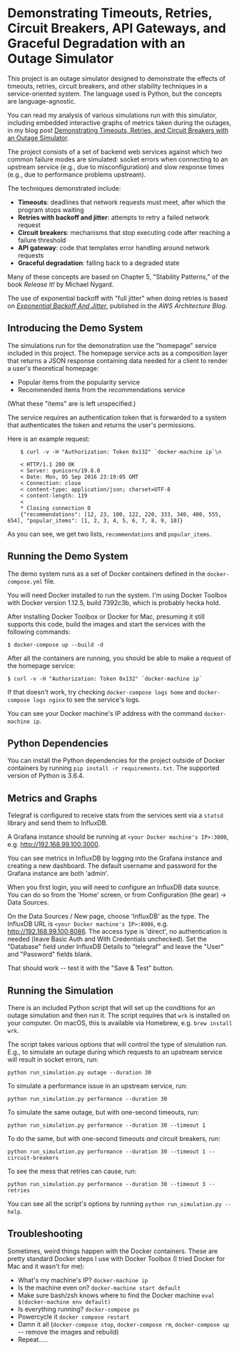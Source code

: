 # Demonstrating Timeouts, Retries, Circuit Breakers, API Gateways, and Graceful Degradation with an Outage Simulator

This project is an outage simulator designed to demonstrate the effects of
timeouts, retries, circuit breakers, and other stability techniques in a
service-oriented system. The language used is Python, but the concepts
are language-agnostic.

You can read my analysis of various simulations run with this simulator,
including embedded interactive graphs of metrics taken during the outages,
in my blog post [Demonstrating Timeouts, Retries, and Circuit Breakers with an Outage Simulator](https://andrewbrookins.com/technology/demonstrating-stability-patterns-with-an-outage-simulator/).

The project consists of a set of backend web services against which
two common failure modes are simulated: socket errors when connecting to an
upstream service (e.g., due to misconfiguration) and slow response times (e.g.,
due to performance problems upstream).

The techniques demonstrated include:

* **Timeouts**: deadlines that network requests must meet, after which the program stops waiting
* **Retries with backoff and jitter**: attempts to retry a failed network request
* **Circuit breakers**: mechanisms that stop executing code after reaching a failure threshold
* **API gateway**: code that templates error handling around network requests
* **Graceful degradation**: falling back to a degraded state

Many of these concepts are based on Chapter 5, "Stability Patterns," of the
book *Release It!* by Michael Nygard.

The use of exponential backoff with "full jitter" when doing retries is based
on [*Exponential Backoff And Jitter*](https://www.awsarchitectureblog.com/2015/03/backoff.html),
published in the *AWS Architecture Blog*.

## Introducing the Demo System

The simulations run for the demonstration use the "homepage" service included in
this project. The homepage service acts as a composition layer that returns a
JSON response containing data needed for a client to render a user's theoretical
homepage:

* Popular items from the popularity service
* Recommended items from the recommendations service

(What these "items" are is left unspecified.)

The service requires an authentication token that is forwarded to a system that
authenticates the token and returns the user's permissions.

Here is an example request:

```
    $ curl -v -H "Authorization: Token 0x132" `docker-machine ip`\n

    < HTTP/1.1 200 OK
    < Server: gunicorn/19.6.0
    < Date: Mon, 05 Sep 2016 23:19:05 GMT
    < Connection: close
    < content-type: application/json; charset=UTF-8
    < content-length: 119
    <
    * Closing connection 0
    {"recommendations": [12, 23, 100, 122, 220, 333, 340, 400, 555, 654], "popular_items": [1, 2, 3, 4, 5, 6, 7, 8, 9, 10]}
```

As you can see, we get two lists, `recommendations` and `popular_items`.


## Running the Demo System

The demo system runs as a set of Docker containers defined in the
`docker-compose.yml` file.

You will need Docker installed to run the system. I'm using Docker Toolbox
with Docker version 1.12.5, build 7392c3b, which is probably hecka hold.

After installing Docker Toolbox or Docker for Mac, presuming it still
supports this code, build the images and start the services with the
following commands:

    $ docker-compose up --build -d

After all the containers are running, you should be able to make a request of
the homepage service:

    $ curl -v -H "Authorization: Token 0x132" `docker-machine ip`

If that doesn't work, try checking `docker-compose logs home` and
`docker-compose logs nginx` to see the service's logs.

You can see your Docker machine's IP address with the command `docker-machine
ip`. 


## Python Dependencies

You can install the Python dependencies for the project outside of Docker
containers by running `pip install -r requirements.txt`. The supported version
of Python is 3.6.4.


## Metrics and Graphs

Telegraf is configured to receive stats from the services sent via a `statsd`
library and send them to InfluxDB.

A Grafana instance should be running at `<your Docker machine's IP>:3000`,
e.g. http://192.168.99.100:3000.

You can see metrics in InfluxDB by logging into the Grafana instance and
creating a new dashboard. The default username and password for the Grafana
instance are both 'admin'.

When you first login, you will need to configure an InfluxDB data source.
You can do so from the 'Home' screen, or from Configuration (the gear) -> 
Data Sources.

On the Data Sources / New page, choose 'InfluxDB' as the type.
The InfluxDB URL is `<your Docker machine's IP>:8086`, e.g. http://192.168.99.100:8086.
The access type is 'direct', no authentication is needed (leave Basic Auth
and With Credentials unchecked). Set the "Database" field under InfluxDB Details
to "telegraf" and leave the "User" and "Password" fields blank.

That should work -- test it with the "Save & Test" button.


## Running the Simulation

There is an included Python script that will set up the conditions for an
outage simulation and then run it. The script requires that `wrk` is installed
on your computer. On macOS, this is available via Homebrew, e.g. `brew install
wrk`.

The script takes various options that will control the type of simulation run.
E.g., to simulate an outage during which requests to an upstream service will
result in socket errors, run:

    python run_simulation.py outage --duration 30

To simulate a performance issue in an upstream service, run:

    python run_simulation.py performance --duration 30

To simulate the same outage, but with one-second timeouts, run:

    python run_simulation.py performance --duration 30 --timeout 1

To do the same, but with one-second timeouts _and_ circuit breakers, run:

    python run_simulation.py performance --duration 30 --timeout 1 --circuit-breakers

To see the mess that retries can cause, run:

    python run_simulation.py performance --duration 30 --timeout 3 --retries

You can see all the script's options by running `python run_simulation.py --help`.


## Troubleshooting

Sometimes, weird things happen with the Docker containers. These are pretty standard
Docker steps I use with Docker Toolbox (I tried Docker for Mac and it wasn't for me):

- What's my machine's IP? `docker-machine ip`
- Is the machine even on? `docker-machine start default`
- Make sure bash/zsh knows where to find the Docker machine `eval $(docker-machine env default)`
- Is everything running? `docker-compose ps`
- Powercycle it `docker compose restart`
- Damn it all (`docker-compose stop`, `docker-compose rm`, `docker-compose up` -- remove the images and rebuild)
- Repeat.....

